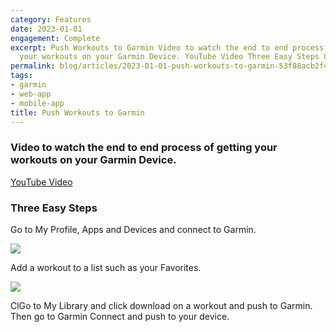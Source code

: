 ```yaml
---
category: Features
date: 2023-01-01
engagement: Complete
excerpt: Push Workouts to Garmin Video to watch the end to end process of getting
  your workouts on your Garmin Device. YouTube Video Three Easy Steps Go to My...
permalink: blog/articles/2023-01-01-push-workouts-to-garmin-53f88acb2f4c
tags:
- garmin
- web-app
- mobile-app
title: Push Workouts to Garmin
---
```

### Video to watch the end to end process of getting your workouts on your Garmin Device.

[YouTube Video](https://www.youtube.com/watch?v=OJf-BRbWSm4)

### Three Easy Steps

Go to My Profile, Apps and Devices and connect to Garmin.

![](https://shared-web.s3.amazonaws.com/blog/images/2024-03-0GRt8jvqURaHyreXx.jpg)

Add a workout to a list such as your Favorites.

![](https://shared-web.s3.amazonaws.com/blog/images/2024-03-0mHMUkja7cZhR67_A.png)

ClGo to My Library and click download on a workout and push to Garmin. Then go to Garmin Connect and push to your device.
